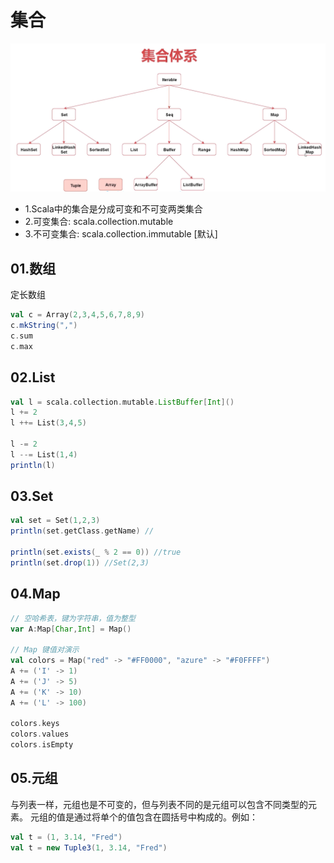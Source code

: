 # 集合
![fail](img/4.1.png)

- 1.Scala中的集合是分成可变和不可变两类集合
- 2.可变集合: scala.collection.mutable
- 3.不可变集合: scala.collection.immutable [默认]



## 01.数组
定长数组
```scala
val c = Array(2,3,4,5,6,7,8,9)
c.mkString(",")
c.sum
c.max
```

## 02.List
```scala
val l = scala.collection.mutable.ListBuffer[Int]()
l += 2
l ++= List(3,4,5)
    
l -= 2
l --= List(1,4)
println(l)
```

## 03.Set
```scala
val set = Set(1,2,3)
println(set.getClass.getName) // 

println(set.exists(_ % 2 == 0)) //true
println(set.drop(1)) //Set(2,3)
```

## 04.Map
```scala
// 空哈希表，键为字符串，值为整型
var A:Map[Char,Int] = Map()

// Map 键值对演示
val colors = Map("red" -> "#FF0000", "azure" -> "#F0FFFF")
A += ('I' -> 1)
A += ('J' -> 5)
A += ('K' -> 10)
A += ('L' -> 100)

colors.keys
colors.values
colors.isEmpty
```

## 05.元组
与列表一样，元组也是不可变的，但与列表不同的是元组可以包含不同类型的元素。
元组的值是通过将单个的值包含在圆括号中构成的。例如：
```scala
val t = (1, 3.14, "Fred")
val t = new Tuple3(1, 3.14, "Fred")
```
